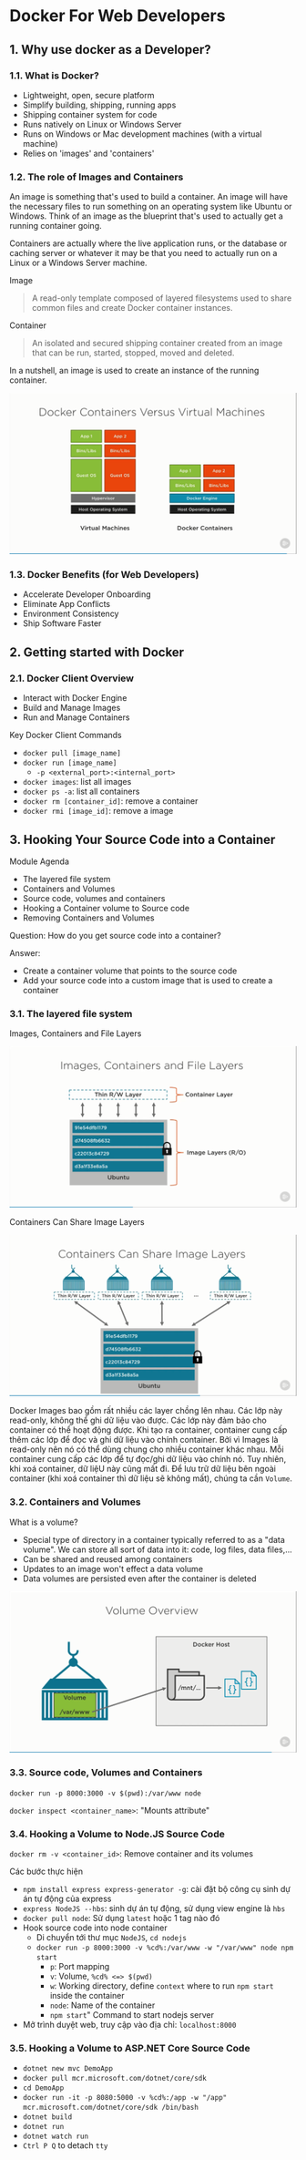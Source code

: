 # Docker For Web Developers

## 1. Why use docker as a Developer?

### 1.1. What is Docker?

- Lightweight, open, secure platform
- Simplify building, shipping, running apps
- Shipping container system for code
- Runs natively on Linux or Windows Server
- Runs on Windows or Mac development machines (with a virtual machine)
- Relies on 'images' and 'containers'

### 1.2. The role of Images and Containers

An image is something that's used to build a container. An image will have the necessary files
to run something on an operating system like Ubuntu or Windows. Think of an image as the
blueprint that's used to actually get a running container going.

Containers are actually where the live application runs, or the database or caching server
or whatever it may be that you need to actually run on a Linux or a Windows Server machine.

Image

> A read-only template composed of layered filesystems used to share common files
> and create Docker container instances.

Container

> An isolated and secured shipping container created from an image that can be run,
> started, stopped, moved and deleted.

In a nutshell, an image is used to create an instance of the running container.

![Docker vs VM](dockervsvmw.png)

### 1.3. Docker Benefits (for Web Developers)

- Accelerate Developer Onboarding
- Eliminate App Conflicts
- Environment Consistency
- Ship Software Faster

## 2. Getting started with Docker

### 2.1. Docker Client Overview

- Interact with Docker Engine
- Build and Manage Images
- Run and Manage Containers

Key Docker Client Commands

- `docker pull [image_name]`
- `docker run [image_name]`
  - `-p <external_port>:<internal_port>`
- `docker images`: list all images
- `docker ps -a`: list all containers
- `docker rm [container_id]`: remove a container
- `docker rmi [image_id]`: remove a image

## 3. Hooking Your Source Code into a Container

Module Agenda

- The layered file system
- Containers and Volumes
- Source code, volumes and containers
- Hooking a Container volume to Source code
- Removing Containers and Volumes

Question: How do you get source code into a container?

Answer:

- Create a container volume that points to the source code
- Add your source code into a custom image that is used to create a container

### 3.1. The layered file system

Images, Containers and File Layers

![Image and Container](imagecontainer.png)

Containers Can Share Image Layers

![Share images](shareimages.png)

Docker Images bao gồm rất nhiều các layer chồng lên nhau. Các lớp này read-only,
không thể ghi dữ liệu vào được. Các lớp này đảm bảo cho container có thể hoạt động được.
Khi tạo ra container, container cung cấp thêm các lớp để đọc và ghi dữ liệu vào
chính container. Bởi vì Images là read-only nên nó có thể dùng chung cho nhiều
container khác nhau. Mỗi container cung cấp các lớp để tự đọc/ghi dữ liệu vào chính
nó. Tuy nhiên, khi xoá container, dữ liệU này cũng mất đi. Để lưu trữ dữ liệu
bên ngoài container (khi xoá container thì dữ liệu sẽ không mất), chúng ta cần
`Volume`.

### 3.2. Containers and Volumes

What is a volume?

- Special type of directory in a container typically referred to as a "data volume".
  We can store all sort of data into it: code, log files, data files,...
- Can be shared and reused among containers
- Updates to an image won't effect a data volume
- Data volumes are persisted even after the container is deleted

![Volume Overview](volumeoverview.png)

### 3.3. Source code, Volumes and Containers

`docker run -p 8000:3000 -v $(pwd):/var/www node`

`docker inspect <container_name>`: "Mounts attribute"

### 3.4. Hooking a Volume to Node.JS Source Code

`docker rm -v <container_id>`: Remove container and its volumes

Các bước thực hiện

- `npm install express express-generator -g`: cài đặt bộ công cụ sinh dự án tự động của express
- `express NodeJS --hbs`: sinh dự án tự động, sử dụng view engine là `hbs`
- `docker pull node`: Sử dụng `latest` hoặc 1 tag nào đó
- Hook source code into node container
  - Di chuyển tới thư mục `NodeJS`, `cd nodejs`
  - `docker run -p 8000:3000 -v %cd%:/var/www -w "/var/www" node npm start`
    - `p`: Port mapping
    - `v`: Volume, `%cd% <=> $(pwd)`
    - `w`: Working directory, define `context` where to run `npm start` inside the container
    - `node`: Name of the container
    - `npm start`" Command to start nodejs server
- Mở trình duyệt web, truy cập vào địa chỉ: `localhost:8000`

### 3.5. Hooking a Volume to ASP.NET Core Source Code

- `dotnet new mvc DemoApp`
- `docker pull mcr.microsoft.com/dotnet/core/sdk`
- `cd DemoApp`
- `docker run -it -p 8080:5000 -v %cd%:/app -w "/app" mcr.microsoft.com/dotnet/core/sdk /bin/bash`
- `dotnet build`
- `dotnet run`
- `dotnet watch run`
- `Ctrl P Q` to detach `tty`
